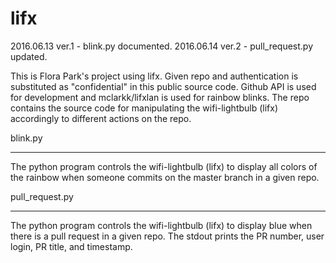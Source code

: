 # lifx
2016.06.13 ver.1 - blink.py documented.
2016.06.14 ver.2 - pull_request.py updated.

This is Flora Park's project using lifx.
Given repo and authentication is substituted as "confidential" in this public source code. Github API is used for development and mclarkk/lifxlan is used for rainbow blinks.
The repo contains the source code for manipulating the wifi-lightbulb (lifx) accordingly to different actions on the repo.

blink.py
*******************************************************************
The python program controls the wifi-lightbulb (lifx) to display all colors of the rainbow when someone commits on the master branch in a given repo.

pull_request.py
*******************************************************************
The python program controls the wifi-lightbulb (lifx) to display blue when there is a pull request in a given repo. The stdout prints the PR number, user login, PR title, and timestamp.


